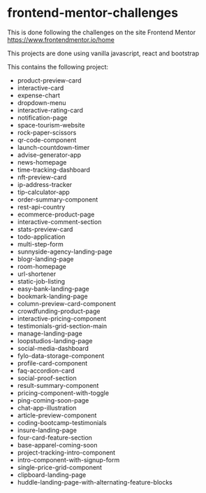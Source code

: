 # frontend-mentor-challenges

This is done following the challenges on the site Frontend Mentor <https://www.frontendmentor.io/home>

This projects are done using vanilla javascript, react and bootstrap

This contains the following project:

- product-preview-card
- interactive-card
- expense-chart
- dropdown-menu
- interactive-rating-card
- notification-page
- space-tourism-website
- rock-paper-scissors
- qr-code-component
- launch-countdown-timer
- advise-generator-app
- news-homepage
- time-tracking-dashboard
- nft-preview-card
- ip-address-tracker
- tip-calculator-app
- order-summary-component
- rest-api-country
- ecommerce-product-page
- interactive-comment-section
- stats-preview-card
- todo-application
- multi-step-form
- sunnyside-agency-landing-page
- blogr-landing-page
- room-homepage
- url-shortener
- static-job-listing
- easy-bank-landing-page
- bookmark-landing-page
- column-preview-card-component
- crowdfunding-product-page
- interactive-pricing-component
- testimonials-grid-section-main
- manage-landing-page
- loopstudios-landing-page
- social-media-dashboard
- fylo-data-storage-component
- profile-card-component
- faq-accordion-card
- social-proof-section
- result-summary-component
- pricing-component-with-toggle
- ping-coming-soon-page
- chat-app-illustration
- article-preview-component
- coding-bootcamp-testimonials
- insure-landing-page
- four-card-feature-section
- base-apparel-coming-soon
- project-tracking-intro-component
- intro-component-with-signup-form
- single-price-grid-component
- clipboard-landing-page
- huddle-landing-page-with-alternating-feature-blocks
